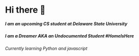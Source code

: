 # Hi there 👋

##### I am an upcoming CS student at Delaware State University

##### I am a Dreamer AKA an Undocumented Student #HomeIsHere

###### Currently learning Python and javascript
